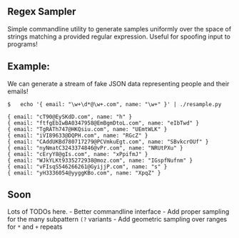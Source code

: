 Regex Sampler
---

Simple commandline utility to generate samples uniformly over the space of strings matching a provided regular expression. Useful for spoofing input to programs!

## Example:
We can generate a stream of fake JSON data representing people and their emails!
```
$	echo '{ email: "\w+\d*@\w+.com", name: "\w+" }' | ./resample.py 

{ email: "cT90@EySKdD.com", name: "h" }
{ email: "ftfgEbIwBA0347958@EmBgmDtoL.com", name: "eIbTwd" }
{ email: "TgRATh747@HKQsiu.com", name: "UEmtWLK" }
{ email: "iVI89633@DQPH.com", name: "RGcZ" }
{ email: "CAddUKBd780717279@PCVmkuEgt.com", name: "SBvkcrOUf" }
{ email: "nyNmatC3243374846@vPr.com", name: "NRUtPXu" }
{ email: "cEryY8@gIs.com", name: "xPpifmJ" }
{ email: "WJkYLKt9335272938@moz.com", name: "IGspfNufnm" }
{ email: "vFIsqS546266261@GyijjP.com", name: "s" }
{ email: "yH3336054@yyggKBo.com", name: "XpqZ" }

```

## Soon
Lots of TODOs here.
    - Better commandline interface
    - Add proper sampling for the many subpattern ```(?``` variants
    - Add geometric sampling over ranges for ```*``` and ```+``` repeats

